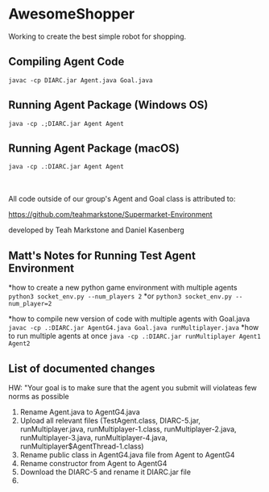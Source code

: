 # AwesomeShopper

Working to create the best simple robot for shopping.

## Compiling Agent Code
`javac -cp DIARC.jar Agent.java Goal.java`

## Running Agent Package (Windows OS)
`java -cp .;DIARC.jar Agent Agent `
  
## Running Agent Package (macOS)
`java -cp .:DIARC.jar Agent Agent `
<br/>
<br/>
<br/>


All code outside of our group's Agent and Goal class is attributed to:

https://github.com/teahmarkstone/Supermarket-Environment

developed by Teah Markstone and Daniel Kasenberg


## Matt's Notes for Running Test Agent Environment
*how to create a new python game environment with multiple agents
    `python3 socket_env.py --num_players 2` 
*or
    `python3 socket_env.py --num_player=2`

*how to compile new version of code with multiple agents with Goal.java
    `javac -cp .:DIARC.jar AgentG4.java Goal.java runMultiplayer.java`
*how to run multiple agents at once
    `java -cp .:DIARC.jar runMultiplayer Agent1 Agent2`


## List of documented changes 
HW: "Your goal is to make sure that the agent you submit will violateas few norms as possible
1. Rename Agent.java to AgentG4.java
2. Upload all relevant files (TestAgent.class, DIARC-5.jar, runMultiplayer.java, runMultiplayer-1.class, runMultiplayer-2.java, runMultiplayer-3.java, runMultiplayer-4.java,  runMultiplayer$AgentThread-1.class)
3. Rename public class in AgentG4.java file from Agent to AgentG4
4. Rename constructor from Agent to AgentG4
5. Download the DIARC-5 and rename it DIARC.jar file
6. 

